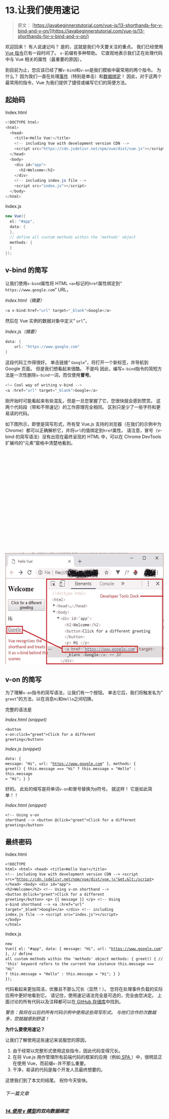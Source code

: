 # 13.让我们使用速记

> 原文： [https://javabeginnerstutorial.com/vue-js/13-shorthands-for-v-bind-and-v-on/](https://javabeginnerstutorial.com/vue-js/13-shorthands-for-v-bind-and-v-on/)

欢迎回来！ 有人说速记吗？ 是的，这就是我们今天要关注的重点。 我们已经使用 [Vue 指令](https://javabeginnerstutorial.com/js/vue-js/what-is-vuejs/)已有一段时间了。 `v-`前缀有多种帮助。 它直观地表示我们正在处理代码中与 Vue 相关的属性（最重要的原因）。

到目前为止，您应该已经了解`v-bind`和`v-on`是我们模板中最常用的两个指令。 为什么？ 因为我们一直在处理[事件](https://javabeginnerstutorial.com/vue-js/11-listening-to-dom-events-and-event-modifiers/)（特别是单击）和[数据绑定](https://javabeginnerstutorial.com/vue-js/6-data-binding-p2/)！ 因此，对于这两个最常用的指令，Vue 为我们提供了捷径或编写它们的简便方法。

## 起始码

Index.html

```java
<!DOCTYPE html>
<html>
  <head>
    <title>Hello Vue!</title>
    <!-- including Vue with development version CDN -->
    <script src="https://cdn.jsdelivr.net/npm/vue/dist/vue.js"></script>
  </head>
  <body>
    <div id="app">
      <h2>Welcome</h2>
    </div>
    <!-- including index.js file -->
    <script src="index.js"></script>
  </body>
</html>
```

Index.js

```java
new Vue({
  el: "#app",
  data: {
  },
  // define all custom methods within the 'methods' object
  methods: {
  }
});
```

## v-bind 的简写

让我们使用`v-bind`属性将 HTML `<a>`标记的`href`属性绑定到“ `https://www.google.com`” URL，

*Index.html（摘要）*

```java
<a v-bind:href="url" target="_blank">Google</a>
```

然后在 Vue 实例的数据对象中定义“ `url`”，

*Index.js（摘要）*

```java
data: {
    url: "https://www.google.com"
}
```

这段代码工作得很好。 单击链接“ `Google`”，将打开一个新标签，并导航到 Google 页面。 但是我们想看起来很酷。 不是吗 因此，编写`v-bind`指令的简短方法是一次性删除`v-bind`一词，而仅使用**冒号**。

```java
<!— Cool way of writing v-bind -->
<a :href="url" target="_blank">Google</a> 
```

刚开始时可能看起来有些混乱，但是一旦您掌握了它，您很快就会感到赞赏。 这两个代码段（带和不带速记）的工作原理完全相同。 区别只是少了一些字符和更易读的代码。

如下图所示，即使是简写形式，所有受 Vue.js 支持的浏览器（在我们的示例中为 Chrome）都可以正确解析它，并将`url`的值绑定到`href`属性。 请注意，冒号（v-bind 的简写语法）没有出现在最终呈现的 HTML 中，可以在 Chrome DevTools 扩展坞的“元素”窗格中清楚地看到。

![v-bind](data:image/svg+xml,%3Csvg%20xmlns='http://www.w3.org/2000/svg'%20viewBox='0%200%20578%20354'%3E%3C/svg%3E)

<noscript><img alt="v-bind" class="alignnone size-full wp-image-14134" height="354" src="img/51f44e5135c07d36919a60b077148ebd.png" width="578"/><h2>v-on 的简写</h2><p>为了理解<code>v-on</code>指令的简写语法，让我们有一个按钮。 单击它后，我们将触发名为“ <code>greet</code>”的方法，以在消息<code>Hi</code>和<code>Hello</code>之间切换。</p><p>完整的语法是</p><p><em>Index.html (snippet)</em></p><pre><code class="language-html">&lt;button v-on:click="greet"&gt;Click for a different greeting&lt;/button&gt;</code></pre><p><em>Index.js (snippet)</em></p><pre><code class="language-javascript">data: { message: "Hi", url: "https://www.google.com" }, methods: { greet() { this.message === "Hi" ? this.message = "Hello" : this.message = "Hi"; } }</code></pre><p>好的。 此处的缩写是将单词<code>v-on</code>和冒号替换为<code>@</code>符号。 就这样！ 它是如此简单！！</p><p><em>Index.html (snippet)</em></p><pre><code class="language-html">&lt;!-- Using v-on shorthand --&gt; &lt;button @click="greet"&gt;Click for a different greeting&lt;/button&gt; </code></pre><h2>最终密码</h2><p>Index.html</p><pre><code class="language-html">&lt;!DOCTYPE html&gt; &lt;html&gt; &lt;head&gt; &lt;title&gt;Hello Vue!&lt;/title&gt; &lt;!-- including Vue with development version CDN --&gt; &lt;script src="https://cdn.jsdelivr.net/npm/vue/dist/vue.js"&gt;&lt;/script&gt; &lt;/head&gt; &lt;body&gt; &lt;div id="app"&gt; &lt;h2&gt;Welcome&lt;/h2&gt; &lt;!-- Using v-on shorthand --&gt; &lt;button @click="greet"&gt;Click for a different greeting&lt;/button&gt; &lt;p&gt; {{ message }} &lt;/p&gt; &lt;!-- Using v-bind shorthand --&gt; &lt;a :href="url" target="_blank"&gt;Google&lt;/a&gt; &lt;/div&gt; &lt;!-- including index.js file --&gt; &lt;script src="index.js"&gt;&lt;/script&gt; &lt;/body&gt; &lt;/html&gt;</code></pre><p>Index.js</p><pre><code class="language-javascript">new Vue({ el: "#app", data: { message: "Hi", url: "https://www.google.com" }, // define all custom methods within the 'methods' object methods: { greet() { // 'this' keyword refers to the current Vue instance this.message === "Hi" ? this.message = "Hello" : this.message = "Hi"; } } });</code></pre><p>代码看起来更加简洁，优雅且不那么冗长（显然！）。 您将在处理事件负载的实际应用中更好地看到它。 请记住，使用速记语法完全是可选的，完全由您决定。 上面讨论的所有代码以及注释都可以在<a href="https://github.com/JBTAdmin/vuejs"> GitHub 存储库</a>中找到。</p><p><em>警告：我将在以后的所有代码示例中使用这些简写形式。 与他们合作的次数越多，您就越感到舒适！ </em></p><p><strong>为什么要使用速记？ </strong></p><p>让我们了解使用这些速记来说服您的原因，</p><ol><li>由于经常以完整形式使用这些指令，因此代码变得冗长。</li><li>在将 Vue.js 用作管理所有前端代码的框架的应用（例如<a href="https://en.wikipedia.org/wiki/Single-page_application"> SPA </a>）中，很明显正在使用 Vue，而前缀<code>v-</code>并不那么重要。</li><li>干净，易读的代码是每个开发人员最终想要的。</li></ol><p>这使我们到了本文的结尾。 祝你今天愉快。</p><div class="sticky-nav" style="font-size: 15px;"><div class="sticky-nav-image"></div><div class="sticky-nav-holder"><div class="sticky-nav_item"><h6 class="heading-sm">下一篇文章</h6></div><h5 class="sticky-nav_heading " style="font-size: 15px;"><a href="https://javabeginnerstutorial.com/vue-js/14-two-way-binding-v-model/" title="14\. Two-way data binding with v-model"> 14.使用 v 模型</a>的双向数据绑定</h5></div></div> </body> </html></noscript>